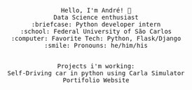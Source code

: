 <p align="center">
  <br>
  <samp>
    Hello, I'm André! 👋<br>
    Data Science enthusiast<br>
    :briefcase: Python developer intern<br>
    :school: Federal University of São Carlos<br>
    :computer: Favorite Tech: Python, Flask/Django <br>
    :smile: Pronouns: he/him/his <br>
  </samp>
</p>

<p align="center">
  <br>
  <samp>
    Projects i'm working: <br>
    Self-Driving car in python using Carla Simulator<br>
    Portifolio Website<br>
  </samp>
</p>
